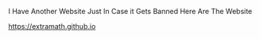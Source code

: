 I Have Another Website Just In Case it Gets Banned Here Are The Website

https://extramath.github.io
